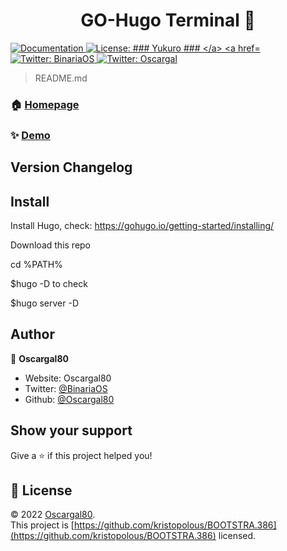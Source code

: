 <h1 align="center">GO-Hugo Terminal 👋</h1>
<p>
  <a href="https://github.com/Oscargal80/GO-hugo.git" target="_blank">
    <img alt="Documentation" src="https://img.shields.io/badge/documentation-yes-brightgreen.svg" />
  </a>
  <a href="https://github.com/Yukuro/hugo-theme-shell.git" target="_blank">
    <img alt="License: ### Yukuro ###
  </a>
  <a href="https://twitter.com/BinariaOS" target="_blank">
    <img alt="Twitter: BinariaOS" src="https://img.shields.io/twitter/follow/BinariaOS.svg?style=social" />
  </a>
  <a href="https://twitter.com/oscargal" target="_blank">
    <img alt="Twitter: Oscargal" src="https://img.shields.io/twitter/follow/oscargal.svg?style=social" />
  </a>
</p>

> README.md

### 🏠 [Homepage](https://binariaos.com.py)

### ✨ [Demo](https://www.binariaos.com.py)

## Version Changelog

## Install
Install Hugo, check: https://gohugo.io/getting-started/installing/
<p>Download this repo
<p>cd %PATH%
<p>$hugo -D to check
<p>$hugo server -D

## Author

👤 **Oscargal80**

* Website: Oscargal80
* Twitter: [@BinariaOS](https://twitter.com/BinariaOS)
* Github: [@Oscargal80](https://github.com/Oscargal80)

## Show your support

Give a ⭐️ if this project helped you!

## 📝 License

© 2022 [Oscargal80](https://github.com/Oscargal80).<br />
This project is [https://github.com/kristopolous/BOOTSTRA.386](https://github.com/kristopolous/BOOTSTRA.386) licensed.

